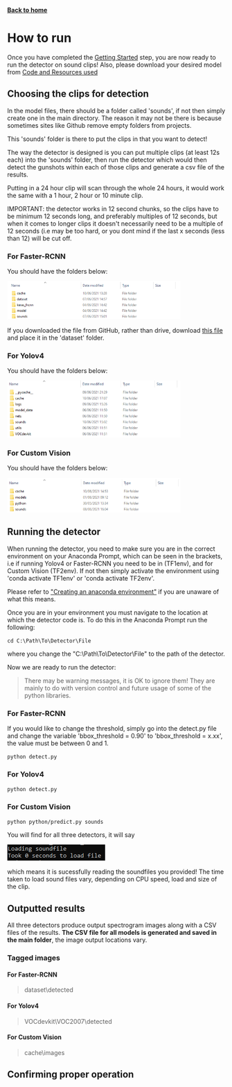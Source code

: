 [__Back to home__](index.md)

# How to run

Once you have completed the [Getting Started](gettingstarted.md) step, you are now ready to run the detector on sound clips! Also, please download your desired model from [Code and Resources used](coderesources.md)

## Choosing the clips for detection

In the model files, there should be a folder called 'sounds', if not then simply create one in the main directory. The reason it may not be there is because sometimes sites like Github remove empty folders from projects. 

This 'sounds' folder is there to put the clips in that you want to detect!

The way the detector is designed is you can put multiple clips (at least 12s each) into the 'sounds' folder, then run the detector which would then detect the gunshots within each of those clips and generate a csv file of the results.

Putting in a 24 hour clip will scan through the whole 24 hours, it would work the same with a 1 hour, 2 hour or 10 minute clip.

IMPORTANT: the detector works in 12 second chunks, so the clips have to be minimum 12 seconds long, and preferably multiples of 12 seconds, but when it comes to longer clips it doesn't necessarily need to be a multiple of 12 seconds (i.e may be too hard, or you dont mind if the last x seconds (less than 12) will be cut off.

### For Faster-RCNN 

You should have the folders below:

<img src="assets/folders.png" alt="Folders" width="400"/>

If you downloaded the file from GitHub, rather than drive, download [this file](https://drive.google.com/drive/folders/1AswdCXlv3cxjgTwge2dIbkBxJv8ztLMF?usp=sharing) and place it in the 'dataset' folder.

### For Yolov4

You should have the folders below:

<img src="assets/yolofolders.png" alt="Folders" width="400"/>

### For Custom Vision

You should have the folders below:

<img src="assets/cvfolders.png" alt="Folders" width="400"/>

## Running the detector

When running the detector, you need to make sure you are in the correct environment on your Anaconda Prompt, which can be seen in the brackets, i.e if running Yolov4 or Faster-RCNN you need to be in (TF1env), and for Custom Vision (TF2env). If not then simply activate the environment using 'conda activate TF1env' or 'conda activate TF2env'.

Please refer to ["Creating an anaconda environment"](gettingstarted.md#Creating-an-Anaconda-virtual-environment) if you are unaware of what this means. 

Once you are in your environment you must navigate to the location at which the detector code is. To do this in the Anaconda Prompt run the following:
```
cd C:\Path\To\Detector\File
```
where you change the "C:\Path\To\Detector\File" to the path of the detector.

Now we are ready to run the detector:

> There may be warning messages, it is OK to ignore them! They are mainly to do with version control and future usage of some of the python libraries.

### For Faster-RCNN 

If you would like to change the threshold, simply go into the detect.py file and change the variable 'bbox_threshold = 0.90' to 'bbox_threshold = x.xx', the value must be between 0 and 1.

```
python detect.py
```
### For Yolov4
```
python detect.py
```
### For Custom Vision
```
python python/predict.py sounds
```

You will find for all three detectors, it will say

<img src="assets/loaded.png" alt="Loaded"/>

which means it is sucessfully reading the soundfiles you provided! The time taken to load sound files vary, depending on CPU speed, load and size of the clip.

## Outputted results

All three detectors produce output spectrogram images along with a CSV files of the results. **The CSV file for all models is generated and saved in the main folder**, the image output locations vary.

### Tagged images

#### For Faster-RCNN 
> dataset\detected

#### For Yolov4
> VOCdevkit\VOC2007\detected

#### For Custom Vision
> cache\images

## Confirming proper operation
